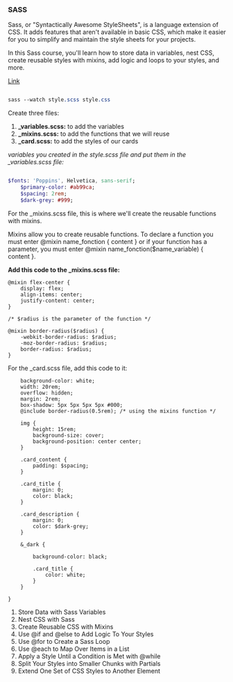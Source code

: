 ### SASS

Sass, or "Syntactically Awesome StyleSheets", is a language extension of CSS. It adds features that aren't available in basic CSS, which make it easier for you to simplify and maintain the style sheets for your projects.

In this Sass course, you'll learn how to store data in variables, nest CSS, create reusable styles with mixins, add logic and loops to your styles, and more.

[Link](https://www.freecodecamp.org/learn/front-end-development-libraries/?messages=success%5B0%5D%3Dflash.signin-success)

```sass

sass --watch style.scss style.css

```

Create three files:

1. **\_variables.scss:** to add the variables
2. **\_mixins.scss:** to add the functions that we will reuse
3. **\_card.scss:** to add the styles of our cards

_variables you created in the style.scss file and put them in the \_variables.scss file:_

```sass

$fonts: 'Poppins', Helvetica, sans-serif;
    $primary-color: #ab99ca;
    $spacing: 2rem;
    $dark-grey: #999;
```

For the \_mixins.scss file, this is where we'll create the reusable functions with mixins.

Mixins allow you to create reusable functions. To declare a function you must enter @mixin name_fonction { content } or if your function has a parameter, you must enter @mixin name_fonction($name_variable) { content }.

**Add this code to the \_mixins.scss file:**

```
@mixin flex-center {
    display: flex;
    align-items: center;
    justify-content: center;
}

/* $radius is the parameter of the function */

@mixin border-radius($radius) {
    -webkit-border-radius: $radius;
    -moz-border-radius: $radius;
    border-radius: $radius;
}
```

For the \_card.scss file, add this code to it:

```.card {
    background-color: white;
    width: 20rem;
    overflow: hidden;
    margin: 2rem;
    box-shadow: 5px 5px 5px 5px #000;
    @include border-radius(0.5rem); /* using the mixins function */

    img {
        height: 15rem;
        background-size: cover;
        background-position: center center;
    }

    .card_content {
        padding: $spacing;
    }

    .card_title {
        margin: 0;
        color: black;
    }

    .card_description {
        margin: 0;
        color: $dark-grey;
    }

    &_dark {

        background-color: black;

        .card_title {
            color: white;
        }
    }

}

```

1. Store Data with Sass Variables
2. Nest CSS with Sass
3. Create Reusable CSS with Mixins
4. Use @if and @else to Add Logic To Your Styles
5. Use @for to Create a Sass Loop
6. Use @each to Map Over Items in a List
7. Apply a Style Until a Condition is Met with @while
8. Split Your Styles into Smaller Chunks with Partials
9. Extend One Set of CSS Styles to Another Element
